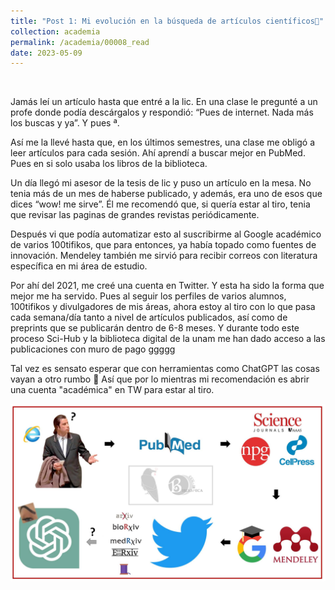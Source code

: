 ```yaml
---
title: "Post 1: Mi evolución en la búsqueda de artículos científicos🧐"
collection: academia
permalink: /academia/00008_read
date: 2023-05-09
---
```


&nbsp;


Jamás leí un artículo hasta que entré a la lic. En una clase le pregunté a un profe donde podía descárgalos y respondió: “Pues de internet. Nada más los buscas y ya”. Y pues ª.

Así me la llevé hasta que, en los últimos semestres, una clase me obligó a leer artículos para cada sesión. Ahí aprendí a buscar mejor en PubMed. Pues en si solo usaba los libros de la biblioteca. 

Un día llegó mi asesor de la tesis de lic y puso un artículo en la mesa. No tenia más de un mes de haberse publicado, y además, era uno de esos que dices “wow! me sirve”. Él me recomendó que, si quería estar al tiro, tenia que revisar las paginas de grandes revistas periódicamente.  

Después vi que podía automatizar esto al suscribirme al Google académico de varios 100tifikos, que para entonces, ya había topado como fuentes de innovación. Mendeley también me sirvió para recibir correos con literatura específica en mi área de estudio. 

Por ahí del 2021, me creé una cuenta en Twitter. Y esta ha sido la forma que mejor me ha servido. Pues al seguir los perfiles de varios alumnos, 100tifikos y divulgadores de mis áreas, ahora estoy al tiro con lo que pasa cada semana/día tanto a nivel de artículos publicados, así como de preprints que se publicarán dentro de 6-8 meses.  Y durante todo este proceso Sci-Hub y la biblioteca digital de la unam me han dado acceso a las publicaciones con muro de pago ggggg

Tal vez es sensato esperar que con herramientas como ChatGPT las cosas vayan a otro rumbo 🤔 Así que por lo mientras mi recomendación es abrir una cuenta "académica" en TW para estar al tiro.

![img](/images/academia/00008_read.jpg)


